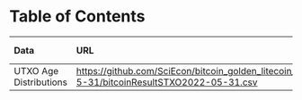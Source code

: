 # Table of Contents

|   **Data**   | **URL** | **Latest Updates**|
|:------------|:---------|:----------|
|  UTXO Age Distributions| https://github.com/SciEcon/bitcoin_golden_litecoin_silver/blob/main/Bitcoin%20STXOs%202022-5-31/bitcoinResultSTXO2022-05-31.csv |2022-5-31|
